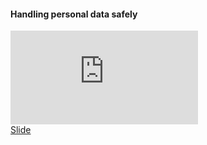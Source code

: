 <h4>Handling personal data safely </h4>

<iframe src="https://www.youtube.com/embed/WRLhmSaDUEk" frameborder="0" allow="accelerometer; autoplay; encrypted-media; gyroscope; picture-in-picture" allowfullscreen></iframe>

<div class="supplementary">
    <a href=""> Slide</a>
</div>